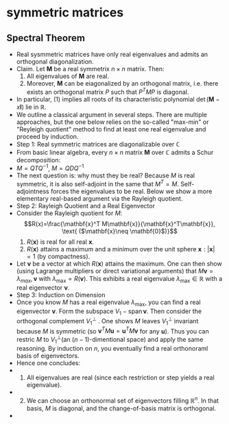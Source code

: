 # symmetric matrices
## Spectral Theorem
- Real sysmmetric matrices have only real eigenvalues and admits an orthogonal diagonalization.
- Claim. Let $\mathbf{M}$ be a real symmetrix $n\times n$ matrix. Then:
  1. All eigenvalues of $\mathbf{M}$ are real.
  2. Moreover, $\mathbf{M}$ can be eiagonalized by an orthogonal matrix, i.e. there exists an orthogonal matrix $P$ such that $P^T MP$ is diagonal.
- In particular, (1) implies all roots of its characteristic polynomial $\operatorname{det}(\mathbf{M}-x\mathbf{I})$ lie in $\mathbb{R}$.
- We outline a classical argument in several steps. There are multiple approaches, but the one below relies on the so-called "max-min" or "Reyleigh quotient" method to find at least one real eigenvalue and proceed by induction.
- Step 1: Real symmetric matrices are diagonalizable over $\mathbb{C}$
- From basic linear algebra, every $n\times n$ matrix $\mathbf{M}$ over $\mathbb{C}$ admits a Schur decomposition:
- $M=QTQ^{-1}$, $M=QDQ^{-1}$
- The next question is: why must they be real? Because $M$ is real symmetric, it is also self-adjoint in the same that $M^T=M$. Self-adjointness forces the eigenvalues to be real. Below we show a more elementary real-based argument via the Rayleigh quotient.
- Step 2: Rayleigh Quotient and a Real Eigenvector
- Consider the Rayleigh quotient for $M$:$$R(x)=\frac{\mathbf{x}^T M\mathbf{x}}{\mathbf{x}^T\mathbf{x}}, \text{   ($\mathbf{x}\neq \mathbf{0}$)}$$
  1. $R(\mathbf{x})$ is real for all real $\mathbf{x}$.
  2. $R(\mathbf{x})$ attains a maximum and a minimum over the unit sphere $\mathbf{x}:|\mathbf{x}|=1$ (by compactness).
- Let $\mathbf{v}$ be a vector at which $R(\mathbf{x})$ attains the maximum. One can then show (using Lagrange multipliers or direct variational arguments) that $M\mathbf{v}=\lambda_{max}, \mathbf{v}$ with $\lambda_{\operatorname{max}}=R(\mathbf{v})$. This exhibits a real eigenvalue $\lambda_{\operatorname{max}}\in \mathbb{R}$ with a real eigenvector $\mathbf{v}$.
- Step 3: Induction on Dimension
- Once you know $M$ has a real eigenvalue $\lambda_{\operatorname{max}}$, you can find a real eigenvector $\mathbf{v}$. Form the subspace $V_1-\operatorname{span}\mathbf{v}$. Then consider the orthogonal complement $V_1^{\perp}$ . One shows $M$ leaves $V_1^{\perp}$ invariant because $M$ is symmetric (so $\mathbf{v}^TM\mathbf{u}=\mathbf{u}^TM\mathbf{v}$ for any $\mathbf{u}$). Thus you can restric $M$ to $V_1^{\perp}$(an $(n-1)$-dimentional space) and apply the same reasoning. By induction on $n$, you eventually find a real orthonoraml basis of eigenvectors.
- Hence one concludes:
- 1. All eigenvalues are real (since each restriction or step yields a real eigenvalue).
- 2. We can choose an orthonormal set of eigenvectors filling $\mathbb{R}^n$. In that basis, $M$ is diagonal, and the change-of-basis matrix is orthogonal.
- 